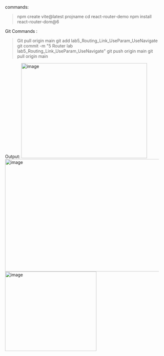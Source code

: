  commands:
 >npm create vite@latest projname
 >cd react-router-demo
  >npm install react-router-dom@6
>

Git Commands :


>Git pull origin main
>git add lab5_Routing_Link_UseParam_UseNavigate
>git commit -m "5 Router lab lab5_Routing_Link_UseParam_UseNavigate"
>git push origin main
>git pull origin main

Output:
<img width="412" height="311" alt="image" src="https://github.com/user-attachments/assets/a5aa0286-5115-4ee1-83fb-02af267dc65a" />
<img width="600" height="368" alt="image" src="https://github.com/user-attachments/assets/6b9ebde9-db97-4cdf-b3e7-940ac4ec25f5" />
<img width="299" height="260" alt="image" src="https://github.com/user-attachments/assets/2d765c41-914a-4f93-aa74-1ebf7df7f8d2" />


